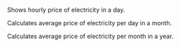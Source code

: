 Shows hourly price of electricity in a day. 

Calculates average price of electricity per day in a month. 

Calculates average price of electricity per month in a year.
